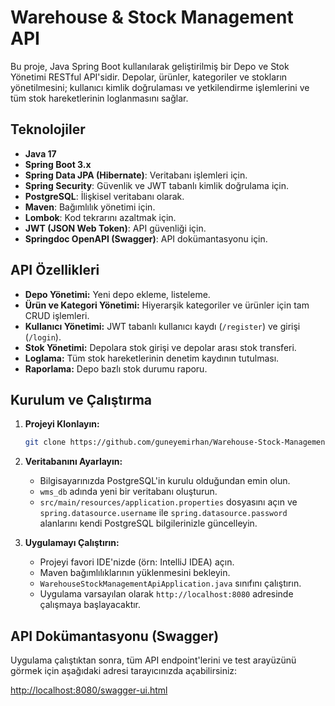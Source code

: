 # Warehouse & Stock Management API

Bu proje, Java Spring Boot kullanılarak geliştirilmiş bir Depo ve Stok Yönetimi RESTful API'sidir. Depolar, ürünler, kategoriler ve stokların yönetilmesini; kullanıcı kimlik doğrulaması ve yetkilendirme işlemlerini ve tüm stok hareketlerinin loglanmasını sağlar.

## Teknolojiler

- **Java 17**
- **Spring Boot 3.x**
- **Spring Data JPA (Hibernate)**: Veritabanı işlemleri için.
- **Spring Security**: Güvenlik ve JWT tabanlı kimlik doğrulama için.
- **PostgreSQL**: İlişkisel veritabanı olarak.
- **Maven**: Bağımlılık yönetimi için.
- **Lombok**: Kod tekrarını azaltmak için.
- **JWT (JSON Web Token)**: API güvenliği için.
- **Springdoc OpenAPI (Swagger)**: API dokümantasyonu için.

## API Özellikleri

- **Depo Yönetimi:** Yeni depo ekleme, listeleme.
- **Ürün ve Kategori Yönetimi:** Hiyerarşik kategoriler ve ürünler için tam CRUD işlemleri.
- **Kullanıcı Yönetimi:** JWT tabanlı kullanıcı kaydı (`/register`) ve girişi (`/login`).
- **Stok Yönetimi:** Depolara stok girişi ve depolar arası stok transferi.
- **Loglama:** Tüm stok hareketlerinin denetim kaydının tutulması.
- **Raporlama:** Depo bazlı stok durumu raporu.

## Kurulum ve Çalıştırma

1.  **Projeyi Klonlayın:**
    ```bash
    git clone https://github.com/guneyemirhan/Warehouse-Stock-Management-API.git
    ```
2.  **Veritabanını Ayarlayın:**
    - Bilgisayarınızda PostgreSQL'in kurulu olduğundan emin olun.
    - `wms_db` adında yeni bir veritabanı oluşturun.
    - `src/main/resources/application.properties` dosyasını açın ve `spring.datasource.username` ile `spring.datasource.password` alanlarını kendi PostgreSQL bilgilerinizle güncelleyin.

3.  **Uygulamayı Çalıştırın:**
    - Projeyi favori IDE'nizde (örn: IntelliJ IDEA) açın.
    - Maven bağımlılıklarının yüklenmesini bekleyin.
    - `WarehouseStockManagementApiApplication.java` sınıfını çalıştırın.
    - Uygulama varsayılan olarak `http://localhost:8080` adresinde çalışmaya başlayacaktır.

## API Dokümantasyonu (Swagger)

Uygulama çalıştıktan sonra, tüm API endpoint'lerini ve test arayüzünü görmek için aşağıdaki adresi tarayıcınızda açabilirsiniz:

[http://localhost:8080/swagger-ui.html](http://localhost:8080/swagger-ui.html)